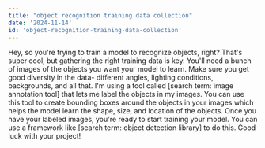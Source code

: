 ```yaml
---
title: "object recognition training data collection"
date: '2024-11-14'
id: 'object-recognition-training-data-collection'
---
```


Hey, so you're trying to train a model to recognize objects, right? That's super cool, but gathering the right training data is key. You'll need a bunch of images of the objects you want your model to learn. Make sure you get good diversity in the data- different angles, lighting conditions, backgrounds, and all that. I'm using a tool called [search term: image annotation tool] that lets me label the objects in my images. You can use this tool to create bounding boxes around the objects in your images which helps the model learn the shape, size, and location of the objects. Once you have your labeled images, you're ready to start training your model. You can use a framework like [search term: object detection library] to do this. Good luck with your project!
